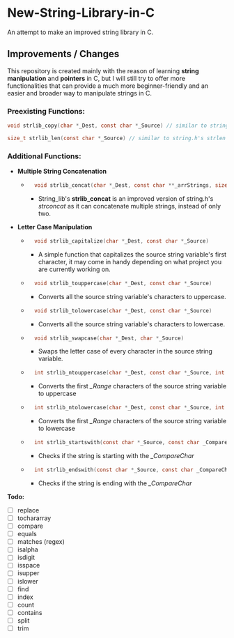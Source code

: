 # New-String-Library-in-C

An attempt to make an improved string library in C.

## Improvements / Changes

This repository is created mainly with the reason of learning **string manipulation** and **pointers** in C, but
I will still try to offer more functionalities that can provide a much more beginner-friendly and an easier 
and broader way to manipulate strings in C.

### Preexisting Functions:

```C
void strlib_copy(char *_Dest, const char *_Source) // similar to string.h's strcpy
``` 
```C
size_t strlib_len(const char *_Source) // similar to string.h's strlen
``` 

### Additional Functions:

- **Multiple String Concatenation**
    - ```C
        void strlib_concat(char *_Dest, const char **_arrStrings, size_t _arrSize)
        ```
        - String_lib's **strlib_concat** is an improved version of string.h's *strconcat* as it can concatenate
        multiple strings, instead of only two.

- **Letter Case Manipulation**
    - ```C
        void strlib_capitalize(char *_Dest, const char *_Source)
        ```
        - A simple function that capitalizes the source string variable's first character, it may come in handy depending on what project you are currently working on.


    - ```C
        void strlib_touppercase(char *_Dest, const char *_Source)
        ```
        - Converts all the source string variable's characters to uppercase.


    - ```C
        void strlib_tolowercase(char *_Dest, const char *_Source)
        ```
        - Converts all the source string variable's characters to lowercase.


    - ```C
        void strlib_swapcase(char *_Dest, char *_Source) 
        ```
        - Swaps the letter case of every character in the source string variable.


    - ```C
        int strlib_ntouppercase(char *_Dest, const char *_Source, int _Range)
        ```
        - Converts the first *_Range* characters of the source string variable to uppercase


    - ```C
        int strlib_ntolowercase(char *_Dest, const char *_Source, int _Range)
        ```
        - Converts the first *_Range* characters of the source string variable to lowercase


    - ```C
        int strlib_startswith(const char *_Source, const char _CompareChar)
        ```
        - Checks if the string is starting with the *_CompareChar*


    - ```C
        int strlib_endswith(const char *_Source, const char _CompareChar)
        ```
        - Checks if the string is ending with the *_CompareChar*

**Todo:**

- [ ] replace
- [ ] tochararray
- [ ] compare
- [ ] equals
- [ ] matches (regex)
- [ ] isalpha
- [ ] isdigit
- [ ] isspace
- [ ] isupper
- [ ] islower
- [ ] find
- [ ] index
- [ ] count
- [ ] contains
- [ ] split
- [ ] trim
